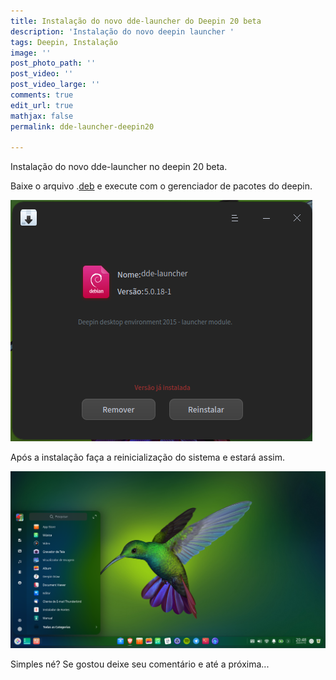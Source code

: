 ```yaml
---
title: Instalação do novo dde-launcher do Deepin 20 beta
description: 'Instalação do novo deepin launcher '
tags: Deepin, Instalação
image: ''
post_photo_path: ''
post_video: ''
post_video_large: ''
comments: true
edit_url: true
mathjax: false
permalink: dde-launcher-deepin20

---
```

Instalação do novo dde-launcher no deepin 20 beta.

Baixe o arquivo .[deb](https://github.com/nilsonlinux/deepin/blob/master/DDE-Launcher-5.0.18-1-AMD64.DEB?raw=true "dde-launcher") e execute com o gerenciador de pacotes do deepin. 

![](/uploads/screen-capture_select-area_20200718205608.png)

Após a instalação faça a reinicialização do sistema e estará assim.

![](/uploads/screen-capture_dde-desktop_20200718204821.png)

Simples né? Se gostou deixe seu comentário e até a próxima...